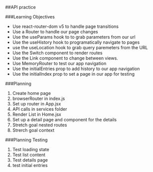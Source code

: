 ##API practice

###Learning Objectives

- Use react-router-dom v5 to handle page transitions
- Use a Router to handle our page changes
- Use the useParams hook to to grab parameters from our url
- Use the useHistory hook to programatically navigate to pages
- use the useLocation hook to grab query paremeters from the URL
- Use the Switch component to render routes
- Use the Link component to change between views.
- Use MemoryRouter to test our app navigation
- Use the initialEntries prop to add history to our app navigation
- Use the initialIndex prop to set a page in our app for testing

###Planning

1. Create home page
1. browserRouter in index.js
1. Set up router in App.jsx
1. API calls in services folder
1. Render List in Home.jsx
1. Set up a detail page and component for the details
1. Stretch goal nested routes
1. Strerch goal context

###Planning Testing

1. Test loading state
1. Test list content
1. Test details page
1. test initial entries
